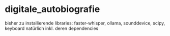 # digitale_autobiografie

bisher zu installierende libraries:
faster-whisper, ollama, sounddevice, scipy, keyboard 
natürlich inkl. deren dependencies
